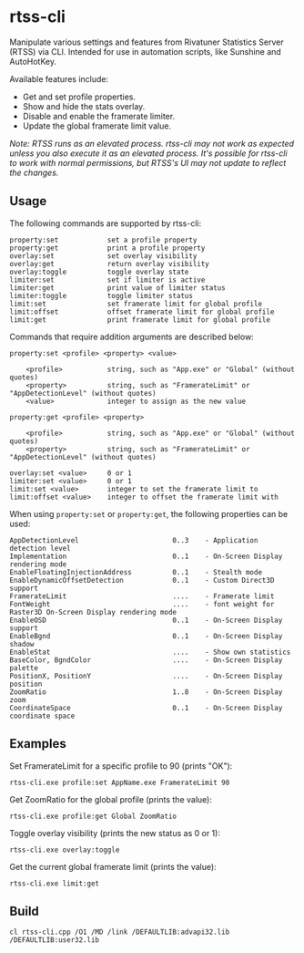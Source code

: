 # rtss-cli

Manipulate various settings and features from Rivatuner Statistics Server (RTSS) via CLI. Intended for use in automation scripts, like Sunshine and AutoHotKey.

Available features include:

- Get and set profile properties.
- Show and hide the stats overlay.
- Disable and enable the framerate limiter.
- Update the global framerate limit value.

*Note: RTSS runs as an elevated process. rtss-cli may not work as expected unless you also execute it as an elevated process. It's possible for rtss-cli to work with normal permissions, but RTSS's UI may not update to reflect the changes.*

## Usage

The following commands are supported by rtss-cli:
```
property:set            set a profile property
property:get            print a profile property
overlay:set             set overlay visibility
overlay:get             return overlay visibility
overlay:toggle          toggle overlay state
limiter:set             set if limiter is active
limiter:get             print value of limiter status
limiter:toggle          toggle limiter status
limit:set               set framerate limit for global profile
limit:offset            offset framerate limit for global profile
limit:get               print framerate limit for global profile
```
Commands that require addition arguments are described below:

```
property:set <profile> <property> <value>

    <profile>           string, such as "App.exe" or "Global" (without quotes)
    <property>          string, such as "FramerateLimit" or "AppDetectionLevel" (without quotes)
    <value>             integer to assign as the new value

property:get <profile> <property>

    <profile>           string, such as "App.exe" or "Global" (without quotes)
    <property>          string, such as "FramerateLimit" or "AppDetectionLevel" (without quotes)

overlay:set <value>     0 or 1
limiter:set <value>     0 or 1
limit:set <value>       integer to set the framerate limit to
limit:offset <value>    integer to offset the framerate limit with
```

When using `property:set` or `property:get`, the following properties can be used:
```
AppDetectionLevel						0..3	- Application detection level
Implementation						    0..1	- On-Screen Display rendering mode
EnableFloatingInjectionAddress		    0..1	- Stealth mode
EnableDynamicOffsetDetection			0..1	- Custom Direct3D support
FramerateLimit						    ....	- Framerate limit
FontWeight							    ....	- font weight for Raster3D On-Screen Display rendering mode
EnableOSD								0..1	- On-Screen Display support
EnableBgnd							    0..1	- On-Screen Display shadow
EnableStat							    ....	- Show own statistics
BaseColor, BgndColor					....	- On-Screen Display palette
PositionX, PositionY					....	- On-Screen Display position
ZoomRatio								1..8	- On-Screen Display zoom
CoordinateSpace						    0..1	- On-Screen Display coordinate space
```

## Examples

Set FramerateLimit for a specific profile to 90 (prints "OK"):
```
rtss-cli.exe profile:set AppName.exe FramerateLimit 90
```
Get ZoomRatio for the global profile (prints the value):
```
rtss-cli.exe profile:get Global ZoomRatio
```
Toggle overlay visibility (prints the new status as 0 or 1):
```
rtss-cli.exe overlay:toggle
```
Get the current global framerate limit (prints the value):
```
rtss-cli.exe limit:get
```
## Build

```
cl rtss-cli.cpp /O1 /MD /link /DEFAULTLIB:advapi32.lib /DEFAULTLIB:user32.lib
```